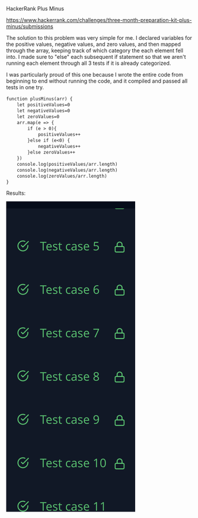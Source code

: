HackerRank Plus Minus

https://www.hackerrank.com/challenges/three-month-preparation-kit-plus-minus/submissions

The solution to this problem was very simple for me. I declared variables for the positive values, negative values, and zero values, and then mapped through the array, keeping track of which category the each element fell into. I made sure to "else" each subsequent if statement so that we aren't running each element through all 3 tests if it is already categorized.

I was particularly proud of this one because I wrote the entire code from beginning to end without running the code, and it compiled and passed all tests in one try.

```
function plusMinus(arr) {
    let positiveValues=0
    let negativeValues=0
    let zeroValues=0
    arr.map(e => {
        if (e > 0){
            positiveValues++
        }else if (e<0) {
            negativeValues++
        }else zeroValues++
    })
    console.log(positiveValues/arr.length)
    console.log(negativeValues/arr.length)
    console.log(zeroValues/arr.length)
}
```

Results:

![](u3w20d1results.png)